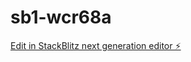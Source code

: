 # sb1-wcr68a

[Edit in StackBlitz next generation editor ⚡️](https://stackblitz.com/~/github.com/uddl/sb1-wcr68a)